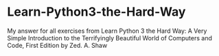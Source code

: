 # Learn-Python3-the-Hard-Way
My answer for all exercises from  Learn Python 3 the Hard Way: A Very Simple Introduction to the Terrifyingly Beautiful World of Computers and Code, First Edition by Zed. A. Shaw
